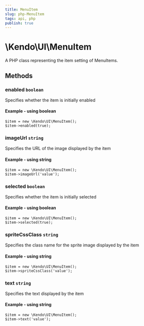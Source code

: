 ```yaml
---
title: MenuItem
slug: php-MenuItem
tags: api, php
publish: true
---
```


# \Kendo\UI\MenuItem

A PHP class representing the item setting of MenuItems.


## Methods

### enabled `boolean`

Specifies whether the item is initially enabled


#### Example - using boolean
    $item = new \Kendo\UI\MenuItem();
    $item->enabled(true);

### imageUrl `string`

Specifies the URL of the image displayed by the item


#### Example - using string
    $item = new \Kendo\UI\MenuItem();
    $item->imageUrl('value');

### selected `boolean`

Specifies whether the item is initially selected


#### Example - using boolean
    $item = new \Kendo\UI\MenuItem();
    $item->selected(true);

### spriteCssClass `string`

Specifies the class name for the sprite image displayed by the item


#### Example - using string
    $item = new \Kendo\UI\MenuItem();
    $item->spriteCssClass('value');

### text `string`

Specifies the text displayed by the item


#### Example - using string
    $item = new \Kendo\UI\MenuItem();
    $item->text('value');

